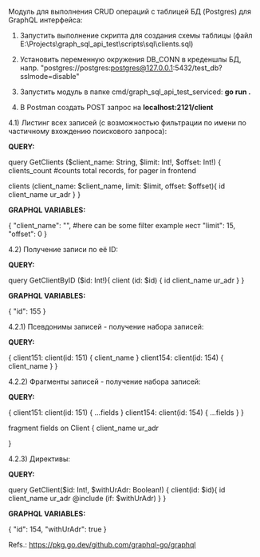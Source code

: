 Модуль для выполнения CRUD операций с таблицей БД (Postgres) для GraphQL интерфейса:

1) Запустить выполнение скрипта для создания схемы таблицы (файл E:\Projects\graph_sql_api_test\scripts\sql\clients.sql)
2) Установить переменную окружения DB_CONN в креденшлы БД, напр. "postgres://postgres:postgres@127.0.0.1:5432/test_db?sslmode=disable"
3) Запустить модуль в папке cmd/graph_sql_api_test_serviced:
   **go run .**

4) В Postman создать POST запрос на **localhost:2121/client**


4.1) Листинг всех записей (c возможностью фильтрации по имени по частичному вхождению поискового запроса):

**QUERY:**

query GetClients ($client_name: String, $limit: Int!, $offset: Int!)
{
  clients_count #counts total records, for pager in frontend
   
  clients (client_name: $client_name, limit: $limit, offset: $offset){
     id
     client_name
     ur_adr
  }
}


**GRAPHQL VARIABLES:**

{
    "client_name": "", #here can be some filter example нест
    "limit": 15,
    "offset": 0
}


4.2) Получение записи по её ID:

**QUERY:**


query GetClientByID ($id: Int!){
  client (id: $id) {
      id
      client_name
      ur_adr
    }
  }

**GRAPHQL VARIABLES:**


{
    "id": 155
}


4.2.1) Псевдонимы записей - получение набора записей:

**QUERY:**


{
  client151: client(id: 151) {
    client_name
  }
  client154: client(id: 154) {
    client_name
  }
}

4.2.2) Фрагменты записей - получение набора записей:

**QUERY:**


{
  client151: client(id: 151) {
    ...fields
  }
  client154: client(id: 154) {
    ...fields
  }
}



fragment fields on Client {
  client_name
  ur_adr
  
}


4.2.3) Директивы:


**QUERY:**



query GetClient($id: Int!, $withUrAdr: Boolean!)
{
  client(id: $id){
     id
     client_name
     ur_adr @include (if: $withUrAdr)
  }
}


**GRAPHQL VARIABLES:**


{
    "id": 154,
    "withUrAdr": true
}




Refs.:
https://pkg.go.dev/github.com/graphql-go/graphql
